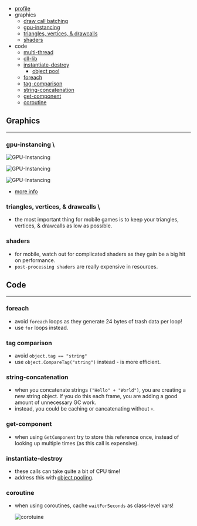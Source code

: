 * [profile](./profile)
* graphics
    * [draw call batching](./dc-batch)
    * [gpu-instancing](#gpu-instancing)
    * [triangles, vertices, & drawcalls](#triangles-vertices-drawcalls)
    * [shaders](#shaders)
* code
    * [multi-thread](./m-thread)
    * [dll-lib](./dll)
    * [instantiate-destroy](#instantiate-destroy)
        * [object pool](./pool)
    * [foreach](#foreach)
    * [tag-comparison](#tag-comparison)
    * [string-concatenation](#string-concatenation)
    * [get-component](#get-component)
    * [coroutine](#coroutine)

## Graphics

---

### gpu-instancing <a name="gpu-instancing"></a>\

  ![GPU-Instancing](_asset/img/1.png)

  ![GPU-Instancing](_asset/img/2.png)
  
  ![GPU-Instancing](_asset/img/3.png)

* [more info](https://docs.unity3d.com/Manual/GPUInstancing.html)

### triangles, vertices, & drawcalls <a name="triangles-vertices-drawcalls"></a>\

* the most important thing for mobile games is to keep your triangles, vertices, & drawcalls as low as possible.

### shaders <a name="shaders"></a>

* for mobile, watch out for complicated shaders as they gain be a big hit on performance.
* `post-processing shaders` are really expensive in resources.

## Code

---

### foreach <a name="foreach"></a>

* avoid `foreach` loops as they generate 24 bytes of trash data per loop!
* use `for` loops instead.

### tag comparison <a name="tag-comparison"></a>

* avoid `object.tag == "string"`
* use `object.CompareTag("string")` instead - is more efficient.

### string-concatenation <a name="string-concatenation"></a>

* when you concatenate strings `("Hello" + "World")`, you are creating a new string object.  If you do this each frame, you are adding a good amount of unnecessary GC work.
* instead, you could be caching or cancatenating without `+`.

### get-component <a name="get-component"></a>

* when using `GetComponent` try to store this reference once, instead of looking up multiple times (as this call is expensive).

### instantiate-destroy <a name="instantiate-destroy"></a>

* these calls can take quite a bit of CPU time!
* address this with [object pooling](./pool).

### coroutine <a name="coroutine"></a>

* when using coroutines, cache `waitForSeconds` as class-level vars!

  ![corotuine](_asset/img/4.png)